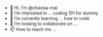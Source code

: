- 👋 Hi, I’m @chavisa-mai
- 👀 I’m interested in ... coding 101 for dummy
- 🌱 I’m currently learning ... how to code
- 💞️ I’m looking to collaborate on ... 
- 📫 How to reach me ...

<!---
chavisa-mai/chavisa-mai is a ✨ special ✨ repository because its `README.md` (this file) appears on your GitHub profile.
You can click the Preview link to take a look at your changes.
--->
